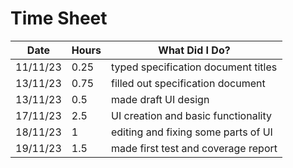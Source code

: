# Time Sheet

| Date     | Hours | What Did I Do?                      |
|----------|-------|-------------------------------------|
| 11/11/23 | 0.25  | typed specification document titles |
| 13/11/23 | 0.75  | filled out specification document   |
| 13/11/23 | 0.5   | made draft UI design                |
| 17/11/23 | 2.5   | UI creation and basic functionality |
| 18/11/23 | 1     | editing and fixing some parts of UI | 
| 19/11/23 | 1.5   | made first test and coverage report |
